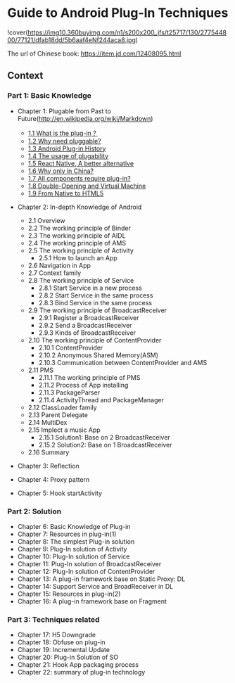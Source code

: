 # Guide to Android Plug-In Techniques

!cover(https://img10.360buyimg.com/n1/s200x200_jfs/t25717/130/277544800/77121/dfab18dd/5b6aaf4eNf244aca8.jpg)

The url of Chinese book: https://item.jd.com/12408095.html


## Context ##

### Part 1: Basic Knowledge ###

  * Chapter 1: Plugable from Past to Future(http://en.wikipedia.org/wiki/Markdown)
    * [1.1 What is the plug-in？](https://www.cnblogs.com/Jax/p/9549311.html)
    * [1.2 Why need pluggable?](https://www.cnblogs.com/Jax/p/9549320.html)
    * [1.3 Android Plug-in History](https://www.cnblogs.com/Jax/p/9549341.html)
    * [1.4 The usage of plugability](https://www.cnblogs.com/Jax/p/9549355.html)
    * [1.5 React Native, A better alternative](https://www.cnblogs.com/Jax/p/9549361.html)
    * [1.6 Why only in China?](https://www.cnblogs.com/Jax/p/9549367.html)
    * [1.7 All components require plug-in?](https://www.cnblogs.com/Jax/p/9549373.html)
    * [1.8 Double-Opening and Virtual Machine](https://www.cnblogs.com/Jax/p/9549384.html)
    * [1.9 From Native to HTML5](https://www.cnblogs.com/Jax/p/9549395.html)

  * Chapter 2: In-depth Knowledge of Android
    * 2.1 Overview
    * 2.2 The working principle of Binder
    * 2.3 The working principle of AIDL
    * 2.4 The working principle of AMS
    * 2.5 The working principle of Activity
        * 2.5.1 How to launch an App
    * 2.6 Navigation in App
    * 2.7 Context family
    * 2.8 The working principle of Service
        * 2.8.1 Start Service in a new process
        * 2.8.2 Start Service in the same process
        * 2.8.3 Bind Service in the same process
    * 2.9 The working principle of BroadcastReceiver
        * 2.9.1 Register a BroadcastReceiver
        * 2.9.2 Send a BroadcastReceiver
        * 2.9.3 Kinds of BroadcastReceiver
    * 2.10 The working principle of ContentProvider
        * 2.10.1 ContentProvider
        * 2.10.2 Anonymous Shared Memory(ASM)
        * 2.10.3 Communication between ContentProvider and AMS
    * 2.11 PMS
        * 2.11.1 The working principle of PMS
        * 2.11.2 Process of App installing
        * 2.11.3 PackageParser
        * 2.11.4 ActivityThread and PackageManager
    * 2.12 ClassLoader family
    * 2.13 Parent Delegate
    * 2.14 MultiDex
    * 2.15 Implect a music App
        * 2.15.1 Solution1: Base on 2 BroadcastReceiver
        * 2.15.2 Solution2: Base on 1 BroadcastReceiver
    * 2.16 Summary

  * Chapter 3: Reflection
  * Chapter 4: Proxy pattern
  * Chapter 5: Hook startActivity


### Part 2: Solution ###

  * Chapter 6: Basic Knowledge of Plug-in 
  * Chapter 7: Resources in plug-in(1)
  * Chapter 8: The simplest Plug-in solution 
  * Chapter 9: Plug-In solution of Activity
  * Chapter 10: Plug-In solution of Service
  * Chapter 11: Plug-In solution of BroadcastReceiver
  * Chapter 12: Plug-In solution of ContentProvider
  * Chapter 13: A plug-in framework base on Static Proxy: DL
  * Chapter 14: Support Service and BroadReceiver in DL
  * Chapter 15: Resources in plug-in(2)
  * Chapter 16: A plug-in framework base on Fragment 

### Part 3: Techniques related ###

  * Chapter 17: H5 Downgrade
  * Chapter 18: Obfuse on plug-in
  * Chapter 19: Incremental Update
  * Chapter 20: Plug-in Solution of SO
  * Chapter 21: Hook App packaging process 
  * Chapter 22: summary of plug-in technology




